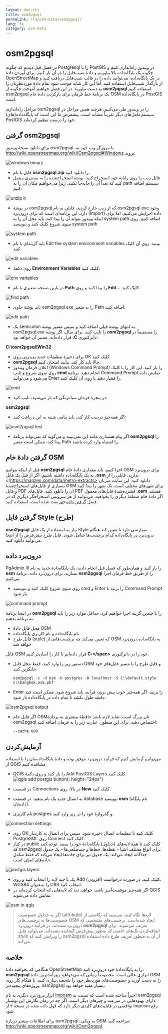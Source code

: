 ```yaml
---
layout: doc-rtl
title: osm2pgsql
permalink: /fa/osm-data/osm2pgsql/
lang: fa
category: osm-data
---
```


osm2pgsql
==========


در فصل قبل دیدیم که چگونه Postgresql را با PostGIS در ویندوز راه‌اندازی کنیم و چگونه یک پایگاه‌داده بالا بیاوریم و دادهٔ شیپ‌فایل را در آن بار کنیم. برای آوردن دادهٔ OpenStreetMap در یک پایگاه‌داده، می‌توانید داده را در قالب شیپ‌فایل دریافت کنید و از بارگذار شیپ‌فایل استفاده کنید. اما این کار شاید موجب شود تمام دادهٔ موردنظرتان را به دست نیاورید. در این فصل خواهیم آموخت چگونه از **osm2pgsql** استفاده کنیم. osm2pgsql یک برنامهٔ خط فرمان برای بارکردن دادهٔ خام OSM در پایگاه‌دادهٔ PostGIS است.  

مراحل راه‌اندازی osm2pgsql را در ویندوز طی می‌کنیم، هرچند همین مراحل در سیستم‌عامل‌های دیگر تقریباً مشابه است. پیشفرض ما این است که پایگاه‌داده(های) PostGIS خود را درست تنظیم کرده‌اید.  

گرفتن osm2pgsql
-------------

برای دانلود نسخهٔ ویندوز osm2pgsql، با مرورگر وب خود به <http://wiki.openstreetmap.org/wiki/Osm2pgsql#Windows> بروید.  

![windows binary][]

- فایل با نام **osm2pgsql.zip** را دانلود کنید.  
- فایل زیپ را روی رایانهٔ خود استخراج کنید. پوشهٔ استخراج‌شده را به مسیری منتقل کنید که بعداً آن را جابه‌جا نکنید، زیرا می‌خواهیم مکان آن را به path سیستم اضافه کنیم.  

![unzip it][]

- در پوشهٔ osm2pgsql که از زیپ خارج کردید، فایلی به نام osm2pgsql.exe وجود دارد. این برنامه‌ای است که برای درون‌برد (Import) داده اجرایش می‌کنیم، اما برای اینکه ویندوز بتواند آن را پیدا کند، باید محل آن را به system path اضافه کنیم. روی منوی شروع کلیک کنید و بنویسید system path   

![system path][]

- باید گزینه‌ای با نام Edit the system environment variables ببینید. روی آن کلیک کنید.  

![edit variables][]

- روی دکمهٔ **Environment Variables** کلیک کنید.  

![env variables][]

- در پایین صفحه متغیری با نام **Path** را پیدا کنید و روی **Edit...‎** کلیک کنید.  

![find path][]

- باید پوشهٔ حاوی osm2pgsql.exe را به متغیر Path اضافه کنید.  

![edit path][]

- یک semicolon به انتهای پوشهٔ قبلی اضافه کنید و سپس مسیر پوشهٔ osm2pgsql.exe را تایپ کنید. برای مثال، اگر پوشهٔ **osm2pgsql** را مستقیماً در دایرکتوری **<span dir="ltr">\:C</span>** قرار داده‌اید، مسیر آن خواهد بود:  
	
**C:\osm2pgsql\Win32**  

- برای ذخیرهٔ تنظیمات جدید پی‌درپی روی OK کلیک کنید.  
- **osm2pgsql** حالا باید کار کند. بیایید امتحان کنیم.  
- اعلان فرمان ویندوز (Windows Command Prompt) را باز کنید. این کار را با کلیک روی منوی شروع و تایپ **cmd** انجام دهید. برنامهٔ Command Prompt نمایش داده می‌شود و می‌توانید Enter را فشار دهید یا روی آن کلیک کنید.  

![cmd][]

- در پنجرهٔ فرمان سیاه‌رنگی که باز می‌شود، تایپ کنید:  

**osm2pgsql**

- اگر همه‌چیز درست کار کند، باید پیامی شبیه به این دریافت کنید:  

![osm2pgsql test][]

- اگر پیام هشداری مانند این نمی‌بینید و می‌گوید که نمی‌تواند برنامهٔ **osm2pgsql** را پیدا کند، ممکن است متغیر Path را اشتباه وارد کرده باشید.  

گرفتن دادهٔ خام OSM
---------------------
قبل از اینکه بتوانیم **osm2pgsql** اجرا کنیم، باید مقداری دادهٔ خام OSM برای درون‌برد به یک پایگاه‌داده داشته باشیم. اگر از قبل یک فایل **‎.osm** ندارید، فایلی را از </https://mapzen.com/data/metro-extracts> دانلود کنید. این سایت میزبان بسیاری از فایل‌های استخراج‌شدهٔ OSM برای شهرهای مختلف است. یک شهر را پیدا کنید و فایل PBF آن را دانلود کنید. فایل‌های PBF فشرده‌شدهٔ فایل‌های معمول **‎.osm** هستند. اگر دادهٔ خام منطقهٔ دیگری را بخواهید، می‌توانید از هر سرویس استخراجگر دیگری که در فصل [گرفتن داده](fa/osm-data/get-data) فهرست شده است، استفاده کنید.  

گرفتن فایل Style (طرح)
------------------
**osm2pgsql** نیاز به استفاده از یک فایل Style سفارشی دارد تا تعیین کند هنگام درون‌برد در پایگاه‌داده کدام برچسب‌ها شامل شوند. فایل طرح پیش‌فرض را از [اینجا](/files/default.style) می‌توانید دانلود کنید.  

درون‌برد داده
-------------------
PgAdmin III را باز کنید و همان‌طور که فصل قبل انجام دادید، یک پایگاه‌دادهٔ جدید به نام **osm** بسازید. برای درون‌برد داده، برنامهٔ **osm2pgsql** را از طریق خط فرمان اجرا می‌کنیم. 

- روی منوی شروع کلیک کنید و بنویسید cmd و Enter را بزنید تا Command Prompt باز شود.  

![command prompt][]

در اینجا برنامهٔ **osm2pgsql** را با چندین گزینه اجرا خواهیم کرد. حداقل موارد زیر را باید به برنامه بدهیم:  

- محل فایل دادهٔ OSM  
- نام پایگاه‌داده و نام کاربری پایگاه‌داده  
- فایل طرح (style) که تعیین می‌کند چه برچسب‌هایی از OSM به پایگاه‌داده درون‌برد خواهد شد  

فایل OSM خود را در دایرکتوری **<span dir="ltr">C:\</span>** قرار داده‌ایم تا کار را آسان‌تر کنیم.  

- دستور زیر را وارد کنید، فقط محل فایل OSM و فایل طرح را با مسیر فایل‌های خود جایگزین کنید.

      osm2pgsql -c -d osm -U postgres -H localhost -S C:\default.style C:\bangkok.osm.pbf  

- Enter را بزنید، اگر همه‌چیز خوب پیش برود، فرآیند باید شروع شود. ممکن است چند دقیقه طول بکشد تا تمام داده در پایگاه‌داده بار شود.  

![osm2pgsql output][]

- اگر فایل خام OSMتان بزرگ است، شاید لازم باشد حافظهٔ بیشتری به پردازهٔ osm2pgsql اختصاص دهید. برای این منظور، عبارت زیر را به فرمان اضافه کنید:  

      --cache 600

آزمایش‌کردن
-----------

می‌توانیم آزمایش کنیم که فرآیند درون‌برد موفق بوده و دادهٔ پایگاه‌داده‌مان را با استفاده از QGIS مشاهده کنیم.  

- QGIS را باز کنید و روی دکمهٔ Add PostGIS Layers کلیک کنید. ![qgis add postgis button][]{: height="24px"}

- در قسمت Connections در بالا، روی **New** کلیک کنید.  
- به اتصال جدید یک نام بدهید. در قسمت database بنویسید **osm** (نام پایگاه داده‌تان).  
- نام کاربری postgres و گذرواژهٔ خود را در زیر وارد کنید.  

![connection settings][]

- روی OK کلیک کنید تا تنظیمات اتصال ذخیره شود. سپس برای اتصال به کارساز PostgreSQL روی Connect کلیک کنید.  
- در کنار public کلیک کنید تا همهٔ لایه‌های (جداول) پایگاه‌دادهٔ خود را ببینید. توجه کنید که osm2pgsql برای انواع مختلف اشیا - نقطه‌ها، خط‌ها و چندضلعی‌ها - یک جدول جداگانه ایجاد می‌کند. یک جدول نیز برای جاده‌ها ایجاد می‌کند که فقط شامل جاده‌های اصلی است.  

![postgis layers][]

- یک یا چند لایه را انتخاب کنید و روی Add (افزودن) کلیک کنید. در صورت درخواست، WGS84 را به‌عنوان CRS انتخاب کنید.  
- اگر همه‌چیز موفقیت‌آمیز باشد، خواهید دید که لایه‌هایی که انتخاب کرده‌اید در QGIS نمایش داده می‌شوند.  

![osm in qgis][]

> اگر به جداول خصوصیت (attribute) لایه‌ها نگاه کنید، می‌بینید که نگاشتی از خصوصیت‌ها به برچسب‌های OSM ایجاد شده‌است. برچسب‌های مشخصی که درون‌برد شده‌اند، در فرآیند درون‌برد **osm2pgsql** تعریف می‌شوند. برای اضافه‌کردن تگ‌های خاصی که به‌طور پیش‌فرض گنجانده نشده‌اند، می‌توانید فایل *style* را ویرایش کنید که osm2pgsql از آن به منظور تعریف طرح داده استفاده می‌کند.  


خلاصه
-------

هنگامی که بخواهید دادهٔ OpenStreetMap را به پایگاه‌دادهٔ خود درون‌برد کنید، **osm2pgsql** ابزاری عالی است. مخصوصاً زمانی که می‌خواهید روزآمدترین دادهٔ OSM را به دست آورید و خصوصیت‌های موردنظر خود را شخصی‌سازی کنید، یا هنگام کار روی پروژه‌های پیچیده‌تر، osm2pgsql بسیار مفید خواهد بود.  

ابزار درون‌برد دیگری به نام [imposm](http://imposm.org/) اخیراً ساخته شده است که نسبت به osm2pgsql دارای بهبودهایی در سرعت و چیزهای دیگر است، اگر چه در زمان نگارش این نوشتار نواقصی در قابلیت‌های کلیدی دیگر دارد که قول داده شده در نسخهٔ ۳ از imposm رفع شود.  

برای اطلاعات بیشتر دربارهٔ osm2pgsql، به ویکی OSM مراجعه کنید: <http://wiki.openstreetmap.org/wiki/Osm2pgsql>.  


[windows binary]: /images/osm-data/windows-binary.png
[unzip it]: /images/osm-data/unzip-it.png
[system path]: /images/osm-data/system-path.png
[edit variables]: /images/osm-data/edit-environment-variables.png
[env variables]: /images/osm-data/environment-variables.png
[find path]: /images/osm-data/find-path.png
[edit path]: /images/osm-data/edit-path-variable.png
[cmd]: /images/osm-data/cmd.png
[osm2pgsql test]: /images/osm-data/osm2pgsql-test.png
[command prompt]: /images/osm-data/command-prompt.png
[osm2pgsql output]: /images/osm-data/osm2pgsql-output.png
[qgis add postgis button]: /images/osm-data/add-postgis-button.png
[connection settings]: /images/osm-data/connection-settings.png
[postgis layers]: /images/osm-data/postgis-layers.png
[osm in qgis]: /images/osm-data/osm-in-qgis.png
